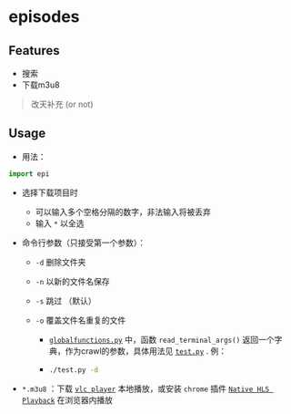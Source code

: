 # episodes

## Features

- 搜索
- 下载m3u8

> 改天补充 (or not)

## Usage

- 用法： 

```python
import epi
```


- 选择下载项目时

    - 可以输入多个空格分隔的数字，非法输入将被丢弃
    - 输入 `*` 以全选

- 命令行参数（只接受第一个参数）：
  
    - `-d` 删除文件夹
    
    - `-n` 以新的文件名保存
    
    - `-s` 跳过 （默认）
    
    - `-o` 覆盖文件名重复的文件
    
        - [`globalfunctions.py`](https://github.com/Blurgyy/PyCrawler/blob/master/episodes/epi/globalfunctions.py) 中，函数 `read_terminal_args()` 返回一个字典，作为crawl的参数，具体用法见 [`test.py`](https://github.com/Blurgyy/PyCrawler/blob/master/episodes/test.py) . 例：
    
        - ```bash
          ./test.py -d
          ```
-  `*.m3u8` ：下载 [`vlc player`](https://www.videolan.org/vlc/) 本地播放，或安装 `chrome` 插件 [`Native HLS Playback`](https://chrome.google.com/webstore/detail/emnphkkblegpebimobpbekeedfgemhof) 在浏览器内播放


